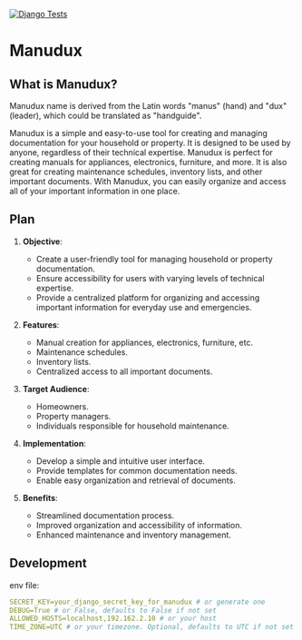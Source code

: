 [![Django Tests](https://github.com/JonneSaloranta/manudux/actions/workflows/django-test-ci.yaml/badge.svg)](https://github.com/JonneSaloranta/manudux/actions/workflows/django-test-ci.yaml)

# Manudux

## What is Manudux?

Manudux name is derived from the Latin words "manus" (hand) and "dux" (leader), which could be translated as "handguide".

Manudux is a simple and easy-to-use tool for creating and managing documentation for your household or property. It is designed to be used by anyone, regardless of their technical expertise. Manudux is perfect for creating manuals for appliances, electronics, furniture, and more. It is also great for creating maintenance schedules, inventory lists, and other important documents. With Manudux, you can easily organize and access all of your important information in one place.

## Plan

1. **Objective**:
    - Create a user-friendly tool for managing household or property documentation.
    - Ensure accessibility for users with varying levels of technical expertise.
    - Provide a centralized platform for organizing and accessing important information for everyday use and emergencies.

2. **Features**:
    - Manual creation for appliances, electronics, furniture, etc.
    - Maintenance schedules.
    - Inventory lists.
    - Centralized access to all important documents.

3. **Target Audience**:
    - Homeowners.
    - Property managers.
    - Individuals responsible for household maintenance.

4. **Implementation**:
    - Develop a simple and intuitive user interface.
    - Provide templates for common documentation needs.
    - Enable easy organization and retrieval of documents.

5. **Benefits**:
    - Streamlined documentation process.
    - Improved organization and accessibility of information.
    - Enhanced maintenance and inventory management.

## Development

env file:

```yaml
SECRET_KEY=your_django_secret_key_for_manudux # or generate one
DEBUG=True # or False, defaults to False if not set
ALLOWED_HOSTS=localhost,192.162.2.10 # or your host
TIME_ZONE=UTC # or your timezone. Optional, defaults to UTC if not set
```
